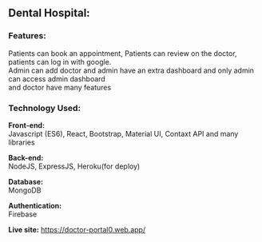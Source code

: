 <h2>Dental Hospital:</h2> 

<h3>Features:</h3>
<span>
Patients can book an appointment, Patients can review on the doctor, 
  patients can log in with google.<br/>
Admin can add doctor and admin have an extra dashboard and only admin can access admin dashboard <br/>
  and doctor have many features
</span>

<h3>Technology Used:</h3>

<strong> Front-end: </strong> <br/>
<span>Javascript (ES6), React, Bootstrap, Material UI, Contaxt API and many libraries </span> <br/>

<strong>Back-end:</strong> <br/>
<span>NodeJS, ExpressJS, Heroku(for deploy)  </span>  <br/>

<strong>Database:</strong> <br/>
<span>MongoDB </span> <br/>

<strong> Authentication:</strong><br/>
Firebase  <br/>

<strong>Live site:</strong> https://doctor-portal0.web.app/
